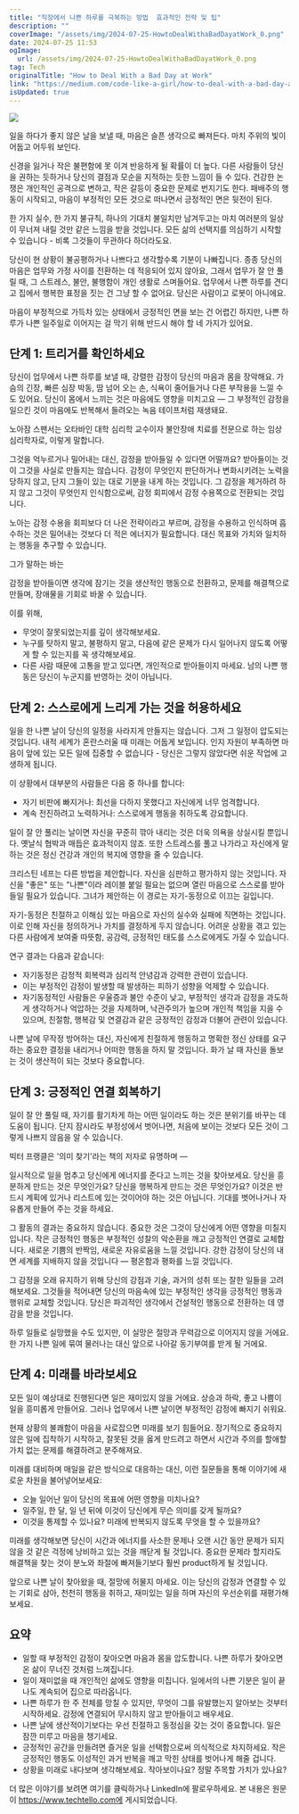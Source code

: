 ```yaml
---
title: "직장에서 나쁜 하루를 극복하는 방법  효과적인 전략 및 팁"
description: ""
coverImage: "/assets/img/2024-07-25-HowtoDealWithaBadDayatWork_0.png"
date: 2024-07-25 11:53
ogImage: 
  url: /assets/img/2024-07-25-HowtoDealWithaBadDayatWork_0.png
tag: Tech
originalTitle: "How to Deal With a Bad Day at Work"
link: "https://medium.com/code-like-a-girl/how-to-deal-with-a-bad-day-at-work-b23a3c3c3c1d"
isUpdated: true
---
```






<img src="/assets/img/2024-07-25-HowtoDealWithaBadDayatWork_0.png" />

일을 하다가 좋지 않은 날을 보낼 때, 마음은 슬픈 생각으로 빠져든다. 마치 주위의 빛이 어둡고 어두워 보인다.

신경을 잃거나 작은 불편함에 못 이겨 반응하게 될 확률이 더 높다. 다른 사람들이 당신을 권하는 듯하거나 당신의 결점과 모순을 지적하는 듯한 느낌이 들 수 있다. 건강한 논쟁은 개인적인 공격으로 변하고, 작은 갈등이 중요한 문제로 번지기도 한다. 패배주의 행동이 시작되고, 마음이 부정적인 모든 것으로 떠나면서 긍정적인 면은 뒷전이 된다.

한 가지 실수, 한 가지 불규칙, 하나의 기대치 불일치만 남겨두고는 마치 여러분의 일상이 무너져 내릴 것만 같은 느낌을 받을 것입니다. 모든 삶의 선택지를 의심하기 시작할 수 있습니다 - 비록 그것들이 무관하다 하더라도요.

<div class="content-ad"></div>

당신이 현 상황이 불공평하거나 나쁘다고 생각할수록 기분이 나빠집니다. 종종 당신의 마음은 업무와 가정 사이를 전환하는 데 적응되어 있지 않아요, 그래서 업무가 잘 안 풀릴 때, 그 스트레스, 불안, 불행함이 개인 생활로 스며들어요. 업무에서 나쁜 하루를 견디고 집에서 행복한 표정을 짓는 건 그냥 할 수 없어요. 당신은 사람이고 로봇이 아니에요.

마음이 부정적으로 가득차 있는 상태에서 긍정적인 면을 보는 건 어렵긴 하지만, 나쁜 하루가 나쁜 일주일로 이어지는 걸 막기 위해 반드시 해야 할 네 가지가 있어요.

## 단계 1: 트리거를 확인하세요

당신이 업무에서 나쁜 하루를 보낼 때, 강렬한 감정이 당신의 마음과 몸을 장악해요. 가슴의 긴장, 빠른 심장 박동, 땀 넘어 오는 손, 식욕이 줄어들거나 다른 부작용을 느낄 수도 있어요. 당신이 몸에서 느끼는 것은 마음에도 영향을 미치고요 — 그 부정적인 감정을 일으킨 것이 마음에도 반복해서 들려오는 녹음 테이프처럼 재생돼요.

<div class="content-ad"></div>

노아잠 스팬서는 오타바인 대학 심리학 교수이자 불안장애 치료를 전문으로 하는 임상 심리학자로, 이렇게 말합니다.

그것을 억누르거나 밀어내는 대신, 감정을 받아들일 수 있다면 어떨까요? 받아들이는 것이 그것을 사실로 만들지는 않습니다. 감정이 무엇인지 판단하거나 변화시키려는 노력을 당하지 않고, 단지 그들이 있는 대로 기분을 내게 하는 것입니다. 그 감정을 제거하려 하지 않고 그것이 무엇인지 인식함으로써, 감정 회피에서 감정 수용쪽으로 전환되는 것입니다.

노아는 감정 수용을 회피보다 더 나은 전략이라고 부르며, 감정을 수용하고 인식하며 흡수하는 것은 밀어내는 것보다 더 적은 에너지가 필요합니다. 대신 목표와 가치와 일치하는 행동을 추구할 수 있습니다.

<div class="content-ad"></div>

그가 말하는 바는

감정을 받아들이면 생각에 잠기는 것을 생산적인 행동으로 전환하고, 문제를 해결책으로 만들며, 장애물을 기회로 바꿀 수 있습니다.

이를 위해,

- 무엇이 잘못되었는지를 깊이 생각해보세요.
- 누구를 탓하지 말고, 불평하지 말고, 다음에 같은 문제가 다시 일어나지 않도록 어떻게 할 수 있는지를 꼭 생각해보세요.
- 다른 사람 때문에 고통을 받고 있다면, 개인적으로 받아들이지 마세요. 남의 나쁜 행동은 당신이 누군지를 반영하는 것이 아닙니다.

<div class="content-ad"></div>

## 단계 2: 스스로에게 느리게 가는 것을 허용하세요

일을 한 나쁜 날이 당신의 일정을 사라지게 만들지는 않습니다. 그저 그 일정이 압도되는 것입니다. 내적 세계가 혼란스러울 때 미래는 어둡게 보입니다. 인지 자원이 부족하면 마음이 앞에 있는 모든 일에 집중할 수 없습니다 - 당신은 그렇지 않았다면 쉬운 작업에 고생하게 됩니다.

이 상황에서 대부분의 사람들은 다음 중 하나를 합니다: 

- 자기 비판에 빠지거나: 최선을 다하지 못했다고 자신에게 너무 엄격합니다.
- 계속 전진하려고 노력하거나: 스스로에게 행동을 취하도록 강요합니다.

<div class="content-ad"></div>

일이 잘 안 풀리는 날이면 자신을 꾸준히 깎아 내리는 것은 더욱 의욕을 상실시킬 뿐입니다. 옛날식 협박과 매듭은 효과적이지 않죠. 또한 스트레스를 풀고 나가라고 자신에게 말하는 것은 정신 건강과 개인의 복지에 영향을 줄 수 있습니다.

크리스틴 네프는 다른 방법을 제안합니다. 자신을 심판하고 평가하지 않는 것입니다. 자신을 "좋은" 또는 "나쁜"이라 레이블 붙일 필요는 없으며 열린 마음으로 스스로를 받아들일 필요가 있습니다. 그녀가 제안하는 이 경로는 자기-동정으로 이끄는 길입니다.

자기-동정은 친절하고 이해심 있는 마음으로 자신의 실수와 실패에 직면하는 것입니다. 이로 인해 자신을 정의하거나 가치를 결정하게 두지 않습니다. 어려운 상황을 겪고 있는 다른 사람에게 보여줄 따뜻함, 공감력, 긍정적인 태도를 스스로에게도 가질 수 있습니다.

연구 결과는 다음과 같습니다:

<div class="content-ad"></div>

- 자기동정은 감정적 회복력과 심리적 안녕감과 강력한 관련이 있습니다.
- 이는 부정적인 감정이 발생할 때 발생하는 피하기 성향을 억제할 수 있습니다.
- 자기동정적인 사람들은 우울증과 불안 수준이 낮고, 부정적인 생각과 감정을 과도하게 생각하거나 억압하는 것을 자제하며, 낙관주의가 높으며 개인적 책임을 지을 수 있으며, 친절함, 행복감 및 연결감과 같은 긍정적인 감정과 더불어 관련이 있습니다.

나쁜 날에 무작정 방어하는 대신, 자신에게 친절하게 행동하고 명확한 정신 상태를 요구하는 중요한 결정을 내리거나 어떠한 행동을 하지 말 것입니다. 화가 날 때 자신을 돌보는 것이 생산적이 되는 것보다 중요합니다.

## 단계 3: 긍정적인 연결 회복하기

일이 잘 안 풀릴 때, 자기를 활기차게 하는 어떤 일이라도 하는 것은 분위기를 바꾸는 데 도움이 됩니다. 단지 잠시라도 부정성에서 벗어나면, 처음에 보이는 것보다 모든 것이 그렇게 나쁘지 않음을 알 수 있습니다.

<div class="content-ad"></div>

빅터 프랭클은 '의미 찾기'라는 책의 저자로 유명하며 —

일시적으로 일을 멈추고 당신에게 에너지를 준다고 느끼는 것을 찾아보세요. 당신을 흥분하게 만드는 것은 무엇인가요? 당신을 행복하게 만드는 것은 무엇인가요? 이것은 반드시 계획에 있거나 리스트에 있는 것이어야 하는 것은 아닙니다. 기대를 벗어나거나 자유롭게 만들어 주는 것을 하세요.

그 활동의 결과는 중요하지 않습니다. 중요한 것은 그것이 당신에게 어떤 영향을 미칠지입니다. 작은 긍정적인 행동은 부정적인 성찰의 악순환을 깨고 긍정적인 연결로 교체합니다. 새로운 기쁨의 반짝임, 새로운 자유로움을 느낄 것입니다. 강한 감정이 당신의 내면 세계를 지배하지 않을 것입니다 — 평온함과 평화를 느낄 것입니다.

그 감정을 오래 유지하기 위해 당신의 강점과 기술, 과거의 성취 또는 잘한 일들을 고려해보세요. 그것들을 적어내면 당신의 마음속에 있는 부정적인 생각을 긍정적인 행동과 행위로 교체할 것입니다. 당신은 파괴적인 생각에서 건설적인 행동으로 전환하는 데 영감을 받을 것입니다.

<div class="content-ad"></div>

하루 일들로 실망했을 수도 있지만, 이 실망은 절망과 무력감으로 이어지지 않을 거에요. 한 가지 나쁜 일에 묶여 물러나는 대신 앞으로 나아갈 동기부여를 받게 될 거에요.

## 단계 4: 미래를 바라보세요

모든 일이 예상대로 진행된다면 일은 재미있지 않을 거에요. 상승과 하락, 좋고 나쁨이 일을 흥미롭게 만들어요. 그러나 업무에서 나쁜 날이면 부정적인 감정에 빠지기 쉬워요.

현재 상황의 불쾌함이 마음을 사로잡으면 미래를 보기 힘들어요. 장기적으로 중요하지 않은 일에 집착하기 시작하고, 잘못된 것을 옳게 만드려고 하면서 시간과 주의를 할애할 가치 없는 문제를 해결하려고 분주해져요.

<div class="content-ad"></div>

미래를 대비하며 매일을 같은 방식으로 대응하는 대신, 이런 질문들을 통해 이야기에 새로운 차원을 불어넣어보세요:

- 오늘 일어난 일이 당신의 목표에 어떤 영향을 미치나요?
- 일주일, 한 달, 일 년 뒤에 이것이 당신에게 무슨 의미를 갖게 될까요?
- 이것을 통제할 수 있나요? 미래에 반복되지 않도록 무엇을 할 수 있을까요?

미래를 생각해보면 당신이 시간과 에너지를 사소한 문제나 오랜 시간 동안 문제가 되지 않을 것 같은 걱정에 낭비하고 있는 것을 깨닫게 될 것입니다. 중요한 문제라 할지라도 해결책을 찾는 것이 분노와 좌절에 빠져들기보다 훨씬 product하게 될 것입니다.

앞으로 나쁜 날이 찾아왔을 때, 절망에 허물지 마세요. 이는 당신의 감정과 연결할 수 있는 기회로 삼아, 천천히 행동을 취하고, 재미있는 일을 하며 자신의 우선순위를 재평가해보세요.

<div class="content-ad"></div>

## 요약

- 일할 때 부정적인 감정이 찾아오면 마음과 몸을 압도합니다. 나쁜 하루가 찾아오면 온 삶이 무너진 것처럼 느껴집니다.
- 일이 재미없을 때 개인적인 삶에도 영향을 미칩니다. 일에서의 나쁜 기분은 일이 끝나도 계속되어 집으로 따라옵니다.
- 나쁜 하루가 한 주 전체를 망칠 수 있지만, 무엇이 그를 유발했는지 알아보는 것부터 시작하세요. 감정에 연결되어 무시하지 않고 받아들이고 배우세요.
- 나쁜 날에 생산적이기보다는 우선 친절하고 동정심을 갖는 것이 중요합니다. 일은 잠깐 미루고 마음을 챙기세요.
- 긍정적인 공간을 만들려면 즐거운 일을 선택함으로써 의식적으로 차지하세요. 작은 긍정적인 행동도 이성적인 과거 반복을 깨고 막힌 상태를 벗어나게 해줄 겁니다.
- 상황을 미래로 내다보며 생각해보세요. 작아보이나요? 정말 주목할 가치가 있나요?

더 많은 이야기를 보려면 여기를 클릭하거나 LinkedIn에 팔로우하세요. 본 내용은 원문이 https://www.techtello.com에 게시되었습니다.